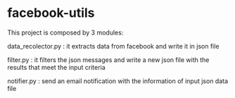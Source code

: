 # facebook-utils

This project is composed by 3 modules:

data_recolector.py : it extracts data from facebook and write it in json file

filter.py : it filters the json messages and write a new json file with the results that meet the input criteria

notifier.py : send an email notification with the information of input json data file